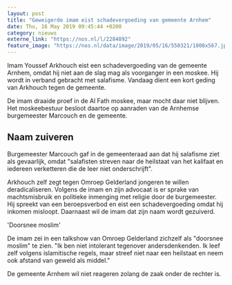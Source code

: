 ```yaml
---
layout: post
title: "Geweigerde imam eist schadevergoeding van gemeente Arnhem"
date: Thu, 16 May 2019 09:45:44 +0200
category: nieuws
externe_link: "https://nos.nl/l/2284892"
feature_image: "https://nos.nl/data/image/2019/05/16/550321/1008x567.jpg"
---
```


<p>Imam Youssef Arkhouch eist een schadevergoeding van de gemeente Arnhem, omdat hij niet aan de slag mag als voorganger in een moskee. Hij wordt in verband gebracht met salafisme. Vandaag dient een kort geding van Arkhouch tegen de gemeente.</p>
<p>De imam draaide proef in de Al Fath moskee, maar mocht daar niet blijven. Het moskeebestuur besloot daartoe op aanraden van de Arnhemse burgemeester Marcouch en de gemeente.</p>
<h2>Naam zuiveren</h2>
<p>Burgemeester Marcouch gaf in de gemeenteraad aan dat hij salafisme ziet als gevaarlijk, omdat "salafisten streven naar de heilstaat van het kalifaat en iedereen verketteren die de leer niet onderschrijft".</p>
<p>Arkhouch zelf zegt tegen Omroep Gelderland jongeren te willen deradicaliseren. Volgens de imam en zijn advocaat is er sprake van machtsmisbruik en politieke inmenging met religie door de burgemeester. Hij spreekt van een beroepsverbod en eist een schadevergoeding omdat hij inkomen misloopt. Daarnaast wil de imam dat zijn naam wordt gezuiverd.</p>
<p>'Doorsnee moslim'</p>
<p>De imam zei in een talkshow van Omroep Gelderland zichzelf als "doorsnee moslim" te zien. "Ik ben niet intolerant tegenover andersdenkenden. Ik leef zelf volgens islamitische regels, maar streef niet naar een heilstaat en neem ook afstand van geweld als middel."</p>
<p>De gemeente Arnhem wil niet reageren zolang de zaak onder de rechter is. </p>
